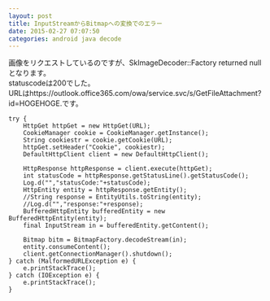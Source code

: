 ```yaml
---
layout: post
title: InputStreamからBitmapへの変換でのエラー
date: 2015-02-27 07:07:50
categories: android java decode
---
```

<p>画像をリクエストしているのですが、SkImageDecoder::Factory returned nullとなります。<br>
statuscodeは200でした。<br>
URLはhttps://outlook.office365.com/owa/service.svc/s/GetFileAttachment?id=HOGEHOGE.です。</p>

```
try {
    HttpGet httpGet = new HttpGet(URL);
    CookieManager cookie = CookieManager.getInstance();
    String cookiestr = cookie.getCookie(URL);
    httpGet.setHeader("Cookie", cookiestr);
    DefaultHttpClient client = new DefaultHttpClient();

    HttpResponse httpResponse = client.execute(httpGet);
    int statusCode = httpResponse.getStatusLine().getStatusCode();
    Log.d("","statusCode:"+statusCode);
    HttpEntity entity = httpResponse.getEntity();
    //String response = EntityUtils.toString(entity);
    //Log.d("","response:"+response);
    BufferedHttpEntity bufferedEntity = new BufferedHttpEntity(entity);
    final InputStream in = bufferedEntity.getContent();

    Bitmap bitm = BitmapFactory.decodeStream(in); 
    entity.consumeContent();
    client.getConnectionManager().shutdown();
} catch (MalformedURLException e) {
    e.printStackTrace();
} catch (IOException e) {
    e.printStackTrace();
}
```
